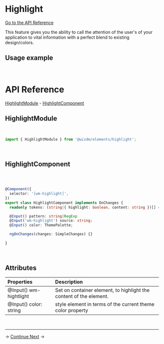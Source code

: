 <!-- toc: reference.json -->

# Highlight
[Go to the API Reference](#api-reference)

This feature gives you the ability to call the attention of the user's of your application to vital information with a perfect blend to existing design/colors.

## Usage example  

&nbsp;  

# API Reference
[HighlightModule](#highlightmodule) - [HighlightComponent](#highlightcomponent) 

## HighlightModule
&nbsp;

```typescript
import { HighlightModule } from '@wizdm/elements/highlight';


```

&nbsp;

## HighlightComponent
&nbsp;
```typescript

@Component({
  selector: '[wm-highlight]',
})
export class HighlightComponent implements OnChanges {
  readonly tokens: (string|{ highlight: boolean, content: string })[] = [];

  @Input() pattern: string|RegExp
  @Input('wm-highlight') source: string;
  @Input() color: ThemePalette;

  ngOnChanges(changes: SimpleChanges) {}
  
}

```

&nbsp;  

## Attributes

| **Properties**                     | **Description**                                                           |
| :--------------------------------- | :------------------------------------------------------------------------ |
| @Input() wm-hightlight             |  Set on container element, to highlight the content of the element. |
| @Input() color: string             | style element in terms of the current theme color property                |
  
&nbsp;  

---
->
[Continue Next](docs/toc?go=next) 
->  
